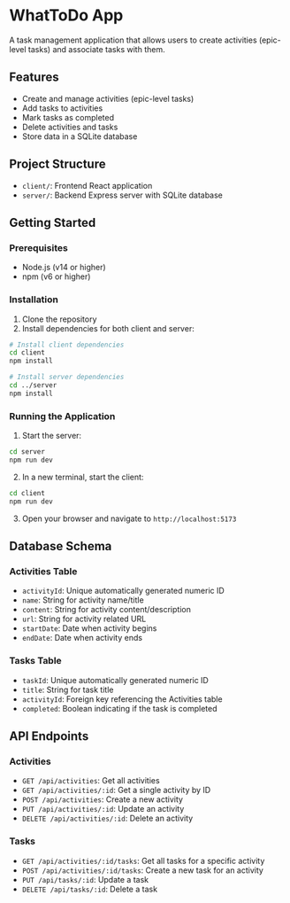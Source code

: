 # WhatToDo App

A task management application that allows users to create activities (epic-level tasks) and associate tasks with them.

## Features

- Create and manage activities (epic-level tasks)
- Add tasks to activities
- Mark tasks as completed
- Delete activities and tasks
- Store data in a SQLite database

## Project Structure

- `client/`: Frontend React application
- `server/`: Backend Express server with SQLite database

## Getting Started

### Prerequisites

- Node.js (v14 or higher)
- npm (v6 or higher)

### Installation

1. Clone the repository
2. Install dependencies for both client and server:

```bash
# Install client dependencies
cd client
npm install

# Install server dependencies
cd ../server
npm install
```

### Running the Application

1. Start the server:

```bash
cd server
npm run dev
```

2. In a new terminal, start the client:

```bash
cd client
npm run dev
```

3. Open your browser and navigate to `http://localhost:5173`

## Database Schema

### Activities Table

- `activityId`: Unique automatically generated numeric ID
- `name`: String for activity name/title
- `content`: String for activity content/description
- `url`: String for activity related URL
- `startDate`: Date when activity begins
- `endDate`: Date when activity ends

### Tasks Table

- `taskId`: Unique automatically generated numeric ID
- `title`: String for task title
- `activityId`: Foreign key referencing the Activities table
- `completed`: Boolean indicating if the task is completed

## API Endpoints

### Activities

- `GET /api/activities`: Get all activities
- `GET /api/activities/:id`: Get a single activity by ID
- `POST /api/activities`: Create a new activity
- `PUT /api/activities/:id`: Update an activity
- `DELETE /api/activities/:id`: Delete an activity

### Tasks

- `GET /api/activities/:id/tasks`: Get all tasks for a specific activity
- `POST /api/activities/:id/tasks`: Create a new task for an activity
- `PUT /api/tasks/:id`: Update a task
- `DELETE /api/tasks/:id`: Delete a task

